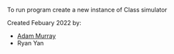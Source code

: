To run program create a new instance of Class simulator

Created Febuary 2022 by:
- [Adam Murray](https://github.com/AdamMurray22)
- Ryan Yan
